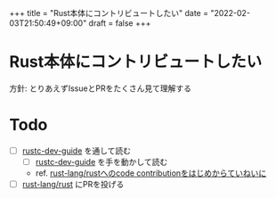 +++
title = "Rust本体にコントリビュートしたい"
date = "2022-02-03T21:50:49+09:00"
draft = false
+++

# Rust本体にコントリビュートしたい

方針: とりあえずIssueとPRをたくさん見て理解する

# Todo

- [ ] [rustc-dev-guide](https://rustc-dev-guide.rust-lang.org/) を通して読む
  - [ ] [rustc-dev-guide](https://rustc-dev-guide.rust-lang.org/) を手を動かして読む
  - ref. [rust-lang/rustへのcode contributionをはじめからていねいに](https://zenn.dev/fraternite/articles/4e11063bf05aac)
- [ ] [rust-lang/rust](https://github.com/rust-lang/rust) にPRを投げる
